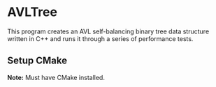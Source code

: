 # AVLTree

This program creates an AVL self-balancing binary tree data structure written in C++ and runs it through a series of performance tests.

## Setup CMake
> 




**Note:** Must have CMake installed.
